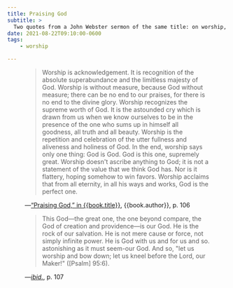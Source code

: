 ```yaml
---
title: Praising God
subtitle: >
  Two quotes from a John Webster sermon of the same title: on worship, and the one worshipped.
date: 2021-08-22T09:10:00-0600
tags:
    - worship

---
```


<figure class=quotation>

> Worship is acknowledgement. It is recognition of the absolute superabundance and the limitless majesty of God. Worship is without measure, because God without measure; there can be no end to our praises, for there is no end to the divine glory. Worship recognizes the supreme worth of God. It is the astounded cry which is drawn from us when we know ourselves to be in the presence of the one who sums up in himself all goodness, all truth and all beauty. Worship is the repetition and celebration of the utter fullness and aliveness and holiness of God. In the end, worship says only one thing: God is God. God is this one, supremely great. Worship doesn't ascribe anything to God; it is not a statement of the value that we think God has. Nor is it flattery, hoping somehow to win favors. Worship acclaims that from all eternity, in all his ways and works, God is the perfect one.

<figcaption>—<a href="{{book.link}}">“Praising God,” in {{book.title}}</a>, {{book.author}}, p. 106</figcaption>

</figure>

<figure class=quotation>

> This God—the great one, the one beyond compare, the God of creation and providence—is our God. He is the rock of our salvation. He is not mere cause or force, not simply infinite power. He is God with us and for us and so. astonishing as it must seem-our God. And so, "let us worship and bow down; let us kneel before the Lord, our Maker!" ([Psalm] 95:6).

<figcaption>—<a href="{{book.link}}"><i>ibid.</i></a>, p. 107</figcaption>

</figure>
